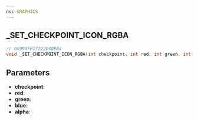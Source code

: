 ```yaml
---
ns: GRAPHICS
---
```

## _SET_CHECKPOINT_ICON_RGBA

```c
// 0x99AFF17222D4DEB4
void _SET_CHECKPOINT_ICON_RGBA(int checkpoint, int red, int green, int blue, int alpha);
```

## Parameters
* **checkpoint**:
* **red**:
* **green**:
* **blue**:
* **alpha**:
